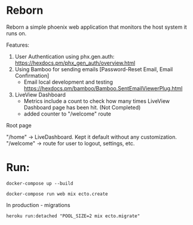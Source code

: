 # Reborn

Reborn a simple phoenix web application that monitors the host system it runs on.

Features:

1. User Authentication using phx.gen.auth: https://hexdocs.pm/phx_gen_auth/overview.html
2. Using Bamboo for sending emails [Password-Reset Email, Email Confirmation]
   - Email local development and testing https://hexdocs.pm/bamboo/Bamboo.SentEmailViewerPlug.html
3. LiveView Dashboard
   - Metrics include a count to check how many times LiveView Dashboard page has been hit. (Not Completed)
   - added counter to "/welcome" route

Root page

"/home" -> LiveDashboard. Kept it default without any customization.
"/welcome" -> route for user to logout, settings, etc.

# Run:

    docker-compose up --build

    docker-compose run web mix ecto.create

In production - migrations

    heroku run:detached "POOL_SIZE=2 mix ecto.migrate"

   <!-- 
   To start your Phoenix server:

- Install dependencies with `mix deps.get`
- Create and migrate your database with `mix ecto.setup`
- Install Node.js dependencies with `npm install` inside the `assets` directory
- Start Phoenix endpoint with `mix phx.server`

Now you can visit [`localhost:4000`](http://localhost:4000) from your browser.

Ready to run in production? Please [check our deployment guides](https://hexdocs.pm/phoenix/deployment.html).

## Learn more

- Official website: https://www.phoenixframework.org/
- Guides: https://hexdocs.pm/phoenix/overview.html
- Docs: https://hexdocs.pm/phoenix
- Forum: https://elixirforum.com/c/phoenix-forum
- Source: https://github.com/phoenixframework/phoenix -->
